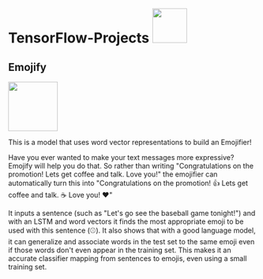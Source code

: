 # TensorFlow-Projects     <img src="https://github.com/aobaruwa/TensorFlow-Projects/blob/master/Pix/emojify.png" width="70">

## Emojify
<img src="https://github.com/aobaruwa/TensorFlow-Projects/blob/master/Pix/emojify.png" width="100">

This is a model that uses word vector representations to build an Emojifier!

Have you ever wanted to make your text messages more expressive? Emojify will help you do that. So rather than writing "Congratulations on the promotion! Lets get coffee and talk. Love you!" the emojifier can automatically turn this into "Congratulations on the promotion! 👍 Lets get coffee and talk. ☕️ Love you! ❤️"

It inputs a sentence (such as "Let's go see the baseball game tonight!") and with an LSTM and word vectors it finds the most appropriate emoji to be used with this sentence (⚾️). It also shows that with a good language model, it can generalize and associate words in the test set to the same emoji even if those words don't even appear in the training set.  This makes it an accurate classifier mapping from sentences to emojis, even using a small training set. 

